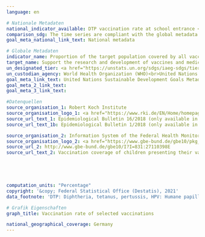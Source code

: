 ```yaml
---
language: en    

# Nationale Metadaten    
national_indicator_available: DTP vaccination rate at school entrance <br> HPV vaccination rate among 15 years old girls <br> Measles vaccination rate at sschool entrance <br> Pneumococcal vaccination rate at school entrance    
comparison_sdg: The time series are compliant with the global metadata.    
goal_meta_national_link_text: National metadata    

# Globale Metadaten    
indicator_name: Proportion of the target population covered by all vaccines included in their national programme    
target_name: Support the research and development of vaccines and medicines for the communicable and non-communicable diseases that primarily affect developing countries, provide access to affordable essential medicines and vaccines, in accordance with the Doha Declaration on the TRIPS Agreement and Public Health, which affirms the right of developing countries to use to the full the provisions in the Agreement on Trade-Related Aspects of Intellectual Property Rights regarding flexibilities to protect public health, and, in particular, provide access to medicines for all    
un_designated_tier: <a href="https://unstats.un.org/sdgs/iaeg-sdgs/tier-classification/" title="Click here for more information on the UN tier classification."  target="_blank">Tier I</a>    
un_custodian_agency: World Health Organization (WHO)<br>United Nations International Children's Fund (UNICEF)    
goal_meta_link_text: United Nations Sustainable Development Goals Metadata    
goal_meta_2_link_text:     
goal_meta_3_link_text:     

#Datenquellen
source_organisation_1: Robert Koch Institute
source_organisation_logo_1: <a href="https://www.rki.de/EN/Home/homepage_node.html"><img src="https://g205sdgs.github.io/sdg-indicators/public/OrgImgEn/rki.png" alt="Logo rki" style="height:60px; width:148px" /></a>
source_url_text_1: Epidemiological Bulletin 16/2018 (only available in German)
source_url_text_1b: Epidemiological Bulletin 1/2018 (only available in German)

source_organisation_2: Information System of the Federal Health Monitoring
source_organisation_logo_2: <a href="https://www.gbe-bund.de/gbe10/pkg_isgbe5.prc_isgbe?p_uid=gast&p_aid=50815950&p_sprache=E"><img src="https://g205sdgs.github.io/sdg-indicators/public/OrgImgEn/gbe.png" alt="Logo gbe" style="height:60px; width:148px" /></a>
source_url_2: http://www.gbe-bund.de/gbe10/I?I=831:27110398E
source_url_text_2: Vaccination coverage of children presenting their vaccination card at school entry health examinations




    
computation_units: "Percentage"    
copyright: '&copy; Federal Statistical Office (Destatis), 2021'    
data_footnote: 'DTP: Diphtheria, tetanus, pertussis, HPV: Humane papillomavirus.'    

# Grafik Eigenschaften    
graph_title: Vaccination rate of selected vaccinations    

national_geographical_coverage: Germany    
---
```


<span></span>